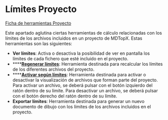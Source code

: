 # Límites Proyecto

[Ficha de herramientas Proyecto](./)

Este apartado aglutina ciertas herramientas de cálculo relacionadas con los límites de los archivos incluidos en un proyecto de MDTopX. Estas herramientas son las siguientes:

* **Ver límites**: Activa o desactiva la posibilidad de ver en pantalla los límites de cada fichero que esté incluido en el proyecto.
* \*\*\*\*[**Regenerar límites**](../../herramientas-proyectos/regenerar-limites.md): Herramienta destinada para recalcular los límites de los diferentes archivos del proyecto.
* \*\*\*\*[**Activar según límites**](../../herramientas-proyectos/activar-segun-limites.md): Herramienta destinada para activar o desactivar la visualización de archivos que forman parte del proyecto. Para activar un archivo, se deberá pulsar con el botón izquierdo del ratón dentro de su límite. Para desactivar un archivo, se deberá pulsar con el botón derecho del ratón dentro de su límite.
* **Exportar límites**: Herramienta destinada para generar un nuevo documento de dibujo con los límites de los archivos incluidos en el proyecto.

